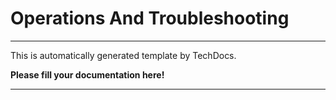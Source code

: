 # Operations And Troubleshooting

---

This is automatically generated template by TechDocs.

**Please fill your documentation here!**

---